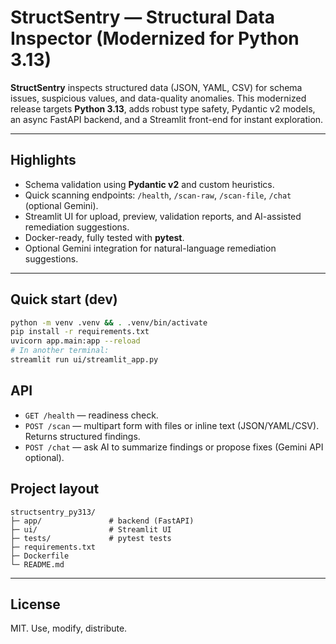 # StructSentry — Structural Data Inspector (Modernized for Python 3.13)

**StructSentry** inspects structured data (JSON, YAML, CSV) for schema issues, suspicious values, and data-quality anomalies. This modernized release targets **Python 3.13**, adds robust type safety, Pydantic v2 models, an async FastAPI backend, and a Streamlit front-end for instant exploration.

---

## Highlights
- Schema validation using **Pydantic v2** and custom heuristics.  
- Quick scanning endpoints: `/health`, `/scan-raw`, `/scan-file`, `/chat` (optional Gemini).  
- Streamlit UI for upload, preview, validation reports, and AI-assisted remediation suggestions.  
- Docker-ready, fully tested with **pytest**.  
- Optional Gemini integration for natural-language remediation suggestions.

---

## Quick start (dev)
```bash
python -m venv .venv && . .venv/bin/activate
pip install -r requirements.txt
uvicorn app.main:app --reload
# In another terminal:
streamlit run ui/streamlit_app.py
```

## API
- `GET /health` — readiness check.  
- `POST /scan` — multipart form with files or inline text (JSON/YAML/CSV). Returns structured findings.  
- `POST /chat` — ask AI to summarize findings or propose fixes (Gemini API optional).

## Project layout
```
structsentry_py313/
├─ app/               # backend (FastAPI)
├─ ui/                # Streamlit UI
├─ tests/             # pytest tests
├─ requirements.txt
├─ Dockerfile
└─ README.md
```

---

## License
MIT. Use, modify, distribute.
